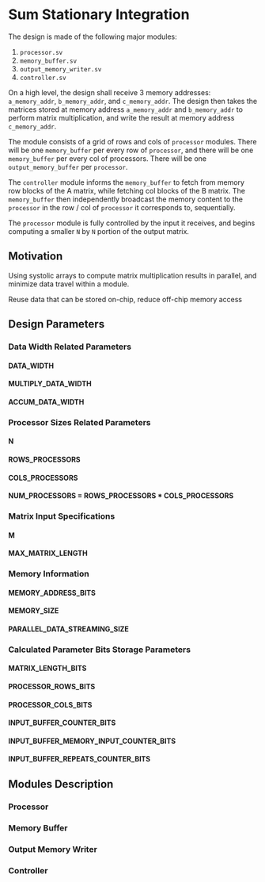 # Sum Stationary Integration

The design is made of the following major modules:
1. `processor.sv`
2. `memory_buffer.sv`
3. `output_memory_writer.sv`
4. `controller.sv`

On a high level, the design shall receive 3 memory addresses: `a_memory_addr`, `b_memory_addr`, and `c_memory_addr`. The design then takes the matrices stored at memory address `a_memory_addr` and `b_memory_addr` to perform matrix multiplication, and write the result at memory address `c_memory_addr`. 

The module consists of a grid of rows and cols of `processor` modules. There will be one `memory_buffer` per every row of `processor`, and there will be one `memory_buffer` per every col of processors. There will be one `output_memory_buffer` per `processor`. 

The `controller` module informs the `memory_buffer` to fetch from memory row blocks of the A matrix, while fetching col blocks of the B matrix. The `memory_buffer` then independently broadcast the memory content to the `processor` in the row / col of `processor` it corresponds to, sequentially. 

The `processor` module is fully controlled by the input it receives, and begins computing a smaller `N` by `N` portion of the output matrix. 

## Motivation

Using systolic arrays to compute matrix multiplication results in parallel, and minimize data travel within a module. 

Reuse data that can be stored on-chip, reduce off-chip memory access

## Design Parameters

### Data Width Related Parameters

#### DATA_WIDTH
#### MULTIPLY_DATA_WIDTH
#### ACCUM_DATA_WIDTH

### Processor Sizes Related Parameters
#### N
#### ROWS_PROCESSORS
#### COLS_PROCESSORS
#### NUM_PROCESSORS = ROWS_PROCESSORS * COLS_PROCESSORS

### Matrix Input Specifications
#### M
#### MAX_MATRIX_LENGTH

### Memory Information
#### MEMORY_ADDRESS_BITS
#### MEMORY_SIZE 
#### PARALLEL_DATA_STREAMING_SIZE 

### Calculated Parameter Bits Storage Parameters
#### MATRIX_LENGTH_BITS
#### PROCESSOR_ROWS_BITS
#### PROCESSOR_COLS_BITS
#### INPUT_BUFFER_COUNTER_BITS
#### INPUT_BUFFER_MEMORY_INPUT_COUNTER_BITS
#### INPUT_BUFFER_REPEATS_COUNTER_BITS



## Modules Description

### Processor

### Memory Buffer

### Output Memory Writer

### Controller
